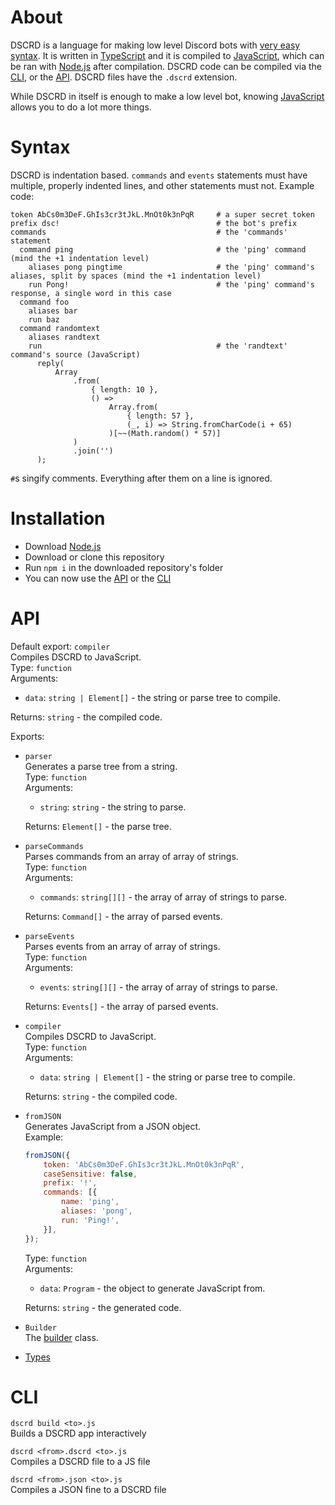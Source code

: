 # About

DSCRD is a language for making low level Discord bots with [very easy syntax](#syntax).
It is written in [TypeScript](https://www.typescriptlang.org/) and it is compiled to [JavaScript](https://developer.mozilla.org/en-US/docs/Web/JavaScript), which can be ran with [Node.js](https://nodejs.org) after compilation.
DSCRD code can be compiled via the [CLI](#cli), or the [API](#api).
DSCRD files have the `.dscrd` extension.

While DSCRD in itself is enough to make a low level bot, knowing [JavaScript](https://developer.mozilla.org/en-US/docs/Web/JavaScript) allows you to do a lot more things.

# Syntax

DSCRD is indentation based. `commands` and `events` statements must have multiple, properly indented lines, and other statements must not.
Example code:
```
token AbCs0m3DeF.GhIs3cr3tJkL.MnOt0k3nPqR     # a super secret token
prefix dsc!                                   # the bot's prefix
commands                                      # the 'commands' statement
  command ping                                # the 'ping' command (mind the +1 indentation level)
    aliases pong pingtime                     # the 'ping' command's aliases, split by spaces (mind the +1 indentation level)
    run Pong!                                 # the 'ping' command's response, a single word in this case 
  command foo
    aliases bar
    run baz
  command randomtext
    aliases randtext
    run                                       # the 'randtext' command's source (JavaScript)
      reply(
          Array
              .from(
                  { length: 10 },
                  () =>
                      Array.from(
                          { length: 57 },
                          (_, i) => String.fromCharCode(i + 65)
                      )[~~(Math.random() * 57)]
              )
              .join('')
      );
```
`#`s singify comments. Everything after them on a line is ignored.

# Installation

- Download [Node.js](https://nodejs.org)
- Download or clone this repository
- Run `npm i` in the downloaded repository's folder
- You can now use the [API](#api) or the [CLI](#cli)

# API

Default export:
`compiler`<br>
Compiles DSCRD to JavaScript.<br>
Type: `function`<br>
Arguments:
  - `data`: `string | Element[]` - the string or parse tree to compile.

Returns: `string` - the compiled code.

Exports:
- `parser`<br>
  Generates a parse tree from a string.<br>
  Type: `function`<br>
  Arguments:
    - `string`: `string` - the string to parse.

  Returns: `Element[]` - the parse tree.

- `parseCommands`<br>
  Parses commands from an array of array of strings.<br>
  Type: `function`<br>
  Arguments:
    - `commands`: `string[][]` - the array of array of strings to parse.

  Returns: `Command[]` - the array of parsed events.

- `parseEvents`<br>
  Parses events from an array of array of strings.<br>
  Type: `function`<br>
  Arguments:
    - `events`: `string[][]` - the array of array of strings to parse.

  Returns: `Events[]` - the array of parsed events.

- `compiler`<br>
  Compiles DSCRD to JavaScript.<br>
  Type: `function`<br>
  Arguments:
    - `data`: `string | Element[]` - the string or parse tree to compile.

  Returns: `string` - the compiled code.

- `fromJSON`<br>
  Generates JavaScript from a JSON object.<br>
  Example:
  ```js
  fromJSON({
      token: 'AbCs0m3DeF.GhIs3cr3tJkL.MnOt0k3nPqR',
      caseSensitive: false,
      prefix: '!',
      commands: [{
          name: 'ping',
          aliases: 'pong',
          run: 'Ping!',
      }],
  });
  ```
  Type: `function`<br>
  Arguments:
    - `data`: `Program` - the object to generate JavaScript from.

  Returns: `string` - the generated code.

- `Builder`<br>
  The [builder](https://github.com/1s3k3b/dscrd/src/Builder.ts) class.

- [Types](https://github.com/1s3k3b/dscrd/src/types/index.ts)

# CLI

`dscrd build <to>.js`<br>
Builds a DSCRD app interactively

`dscrd <from>.dscrd <to>.js`<br>
Compiles a DSCRD file to a JS file

`dscrd <from>.json <to>.js`<br>
Compiles a JSON fine to a DSCRD file